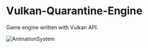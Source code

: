 # Vulkan-Quarantine-Engine
Game engine written with Vulkan API.

![AnimationSystem](https://github.com/Trifido/Vulkan-Quarantine-Engine/assets/6890573/1f5b6a3f-2644-4143-9472-16a72840d27f)
